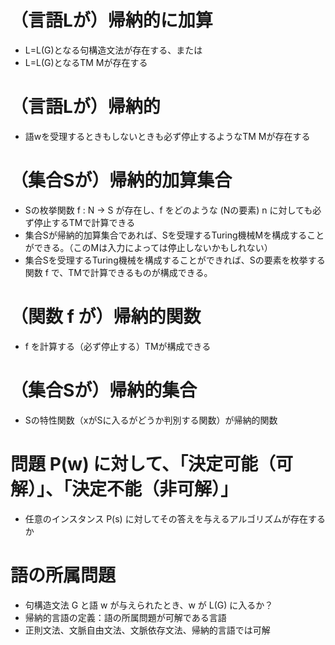 # （言語Lが）帰納的に加算
-   L=L(G)となる句構造文法が存在する、または
-   L=L(G)となるTM Mが存在する

# （言語Lが）帰納的
-   語wを受理するときもしないときも必ず停止するようなTM Mが存在する

# （集合Sが）帰納的加算集合
-   Sの枚挙関数 f : N -> S が存在し、f をどのような (Nの要素) n に対しても必ず停止するTMで計算できる
-   集合Sが帰納的加算集合であれば、Sを受理するTuring機械Mを構成することができる。（このMは入力によっては停止しないかもしれない）
-   集合Sを受理するTuring機械を構成することができれば、Sの要素を枚挙する関数 f で、TMで計算できるものが構成できる。

# （関数 f が）帰納的関数
-   f を計算する（必ず停止する）TMが構成できる

# （集合Sが）帰納的集合
-   Sの特性関数（xがSに入るがどうか判別する関数）が帰納的関数

# 問題 P(w) に対して、「決定可能（可解）」、「決定不能（非可解）」
-   任意のインスタンス P(s) に対してその答えを与えるアルゴリズムが存在するか

# 語の所属問題
-   句構造文法 G と語 w が与えられたとき、w が L(G) に入るか？
-   帰納的言語の定義：語の所属問題が可解である言語
-   正則文法、文脈自由文法、文脈依存文法、帰納的言語では可解

